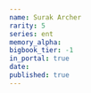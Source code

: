 ```yaml
---
name: Surak Archer
rarity: 5
series: ent
memory_alpha:
bigbook_tier: -1
in_portal: true
date:
published: true
---
```



